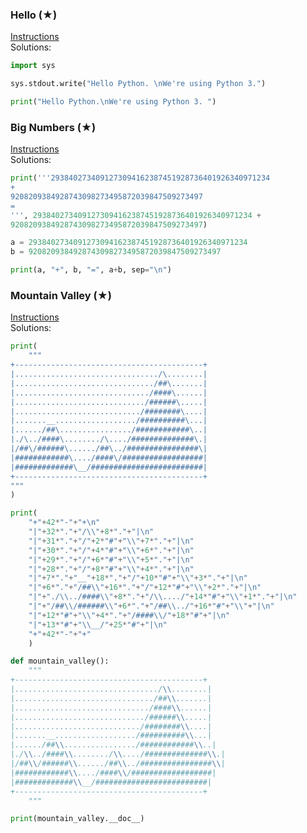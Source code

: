 ### ​Hello (​★)

[Instructions](https://github.com/isechula/2190101-comprog-grader/blob/main/pdfs/00_Intro/00_Intro_​01.pdf)\
Solutions:

```python
import sys 

sys.stdout.write("Hello Python. \nWe're using Python 3.")
```

```python
print("Hello Python.\nWe're using Python 3. ")
```

### ​Big ​Numbers (​★)

[Instructions](https://github.com/isechula/2190101-comprog-grader/blob/main/pdfs/00_Intro/00_Intro_​02.pdf)\
Solutions:

```python
print('''2938402734091273094162387451928736401926340971234 
+
9208209384928743098273495872039847509273497
=
''', 2938402734091273094162387451928736401926340971234 +
9208209384928743098273495872039847509273497)
```

```python
a = 2938402734091273094162387451928736401926340971234
b = 9208209384928743098273495872039847509273497

print(a, "+", b, "=", a+b, sep="\n")
```

### ​Mountain ​Valley (​★)

[Instructions](https://github.com/isechula/2190101-comprog-grader/blob/main/pdfs/00_Intro/00_Intro_​03.pdf)\
Solutions:

```python
print(
    """
+------------------------------------------+
|................................/\........|
|.............................../##\.......|
|............................../####\......|
|............................./######\.....|
|............................/########\....|
|.......__................../##########\...|
|....../##\................/############\..|
|./\../####\......../\..../##############\.|
|/##\/######\....../##\../################\|
|############\..../####\/##################|
|#############\__/#########################|
+------------------------------------------+
"""
)
```

```python
print(
    "+"+42*"-"+"+\n"
    "|"+32*"."+"/\\"+8*"."+"|\n"
    "|"+31*"."+"/"+2*"#"+"\\"+7*"."+"|\n"
    "|"+30*"."+"/"+4*"#"+"\\"+6*"."+"|\n"
    "|"+29*"."+"/"+6*"#"+"\\"+5*"."+"|\n"
    "|"+28*"."+"/"+8*"#"+"\\"+4*"."+"|\n"
    "|"+7*"."+"__"+18*"."+"/"+10*"#"+"\\"+3*"."+"|\n"
    "|"+6*"."+"/##\\"+16*"."+"/"+12*"#"+"\\"+2*"."+"|\n"
    "|"+"./\\../####\\"+8*"."+"/\\..../"+14*"#"+"\\"+1*"."+"|\n"
    "|"+"/##\\/######\\"+6*"."+"/##\\../"+16*"#"+"\\"+"|\n"
    "|"+12*"#"+"\\"+4*"."+"/####\\/"+18*"#"+"|\n"
    "|"+13*"#"+"\\__/"+25*"#"+"|\n"
    "+"+42*"-"+"+"
    )
```

```python
def mountain_valley():
    """
+------------------------------------------+
|................................/\\........|
|.............................../##\\.......|
|............................../####\\......|
|............................./######\\.....|
|............................/########\\....|
|.......__................../##########\\...|
|....../##\\................/############\\..|
|./\\../####\\......../\\..../##############\\.|
|/##\\/######\\....../##\\../################\\|
|############\\..../####\\/##################|
|#############\\__/#########################|
+------------------------------------------+
    """

print(mountain_valley.__doc__)
```
